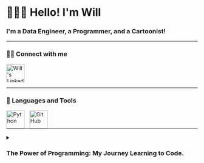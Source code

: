 <!-- BEGIN HEADER -->
# 👨🏻‍💻 Hello! I'm Will

### I'm a Data Engineer, a Programmer, and a Cartoonist!

---

<!--PROJECTS WILL GO HERE-->

<!--  BEGIN SOCIALS -->
### 🤝🏻 Connect with me

[<img align="left" alt="Will's LinkedIn" width="48px" src="https://user-images.githubusercontent.com/112818936/199586826-0989fb4f-3ccb-41c4-9166-a426de0e692b.png"/>][linkedin]

<br />

&nbsp;



---

<!-- BEGIN LANGUAGES AND TOOLS -->
### 🔧 Languages and Tools

<img align="left" alt="Python" width="48px" style="padding-right:10px;" src="https://user-images.githubusercontent.com/112818936/199589230-6e69a456-ea44-4c29-ba75-d93af0170b8b.png" />
<img align="left" alt="GitHub" width="48px" style="padding-right:10px;" src="https://user-images.githubusercontent.com/112818936/199589079-3fe1a56d-03ea-4599-a830-554fbcd9e2bf.png" />
<br />
&nbsp;

---

<!--STORY GOES HERE (TOGGLE MENU)-->
<details>
 <summary><h3>The Power of Programming: My Journey Learning to Code.</h3></summary>
 
 ### "Bumping" into coding at an early age
 ---
I was first introduced to programming as a child around 13 or 14, by poking around demo versions of PC games. 

My intent was to try to develop my own “cracks” so I can play the full version for free. 

Of course, that was way beyond the scope of a beginner. I did discover, however, that I could open certain files with a text editor, and amongst the spaces, brackets, and equals signs I would later learn was known as <i>syntax</i> I would find integers or Boolean values, that if I edited, would have an effect on gameplay when I ran the game again. 

In my teenage years I began to make mods for video games. I would develop new game maps, textures, and learned how to modify code with a simple text editor and no formal training on syntax. I managed to create some interesting mods for several games, however I never thought to become a programmer. 

### Overcoming financial struggles by God's grace and supporting my parents
---
Due to severe financial family struggles, I started working straight out of high school. Some shifts would be grueling 12-, 14-, or 16-hour shifts back-to-back at various locations. Restaurants, retail outlets. Essentially whatever employment I could garner to help provide for myself and my parents. 

### Working as a Lead Technician and my original plan: become a healthcare worker
---
I finally attended college in 2018 with an intention of pursuing a healthcare career. Either a physician or a pharmacist.

I always did well in my classes, and by the time I gained my associates I also gained my Pharmacy Technician License, and I was promoted to Lead Pharmacy Technician in the community pharmacy where I work.

 
### An A student changes his educational tradjectory
---
I put off my bachelor's temporarily to work extra hours during the Covid 19 Pandemic, serving at both my home pharmacy and other pharmacies in the NYC Queens district. 

This also gave me some time to think about what I really wanted to do. I learned that I enjoy engineering and mathematics much more than healthcare related topics. I also knew that I wanted to solve problems at large and provide as much value as possible. As a single individual I can only serve so many people. 

### Deciding to become an Engineer, my acceptance into Grove and Per Scholas
---
I went back to take advanced mathematics courses and physics courses. I began to consider my options as an Engineer. I also began to learn programming on my own. 

Fortunately, I was invited to come study at Grove School of Engineering in NYC, and I was fortunate enough to be awarded the opportunity to study Data Engineering with Per Scholas. 

This marks the beginning of my journey as a programmer. It feels oddly familiar, coming back to my roots. I feel like I was meant to do this my entire life but just didn’t see it. I’m excited to begin learning new skills and developing the skillset I have so I can reach my vision of helping to reach as many people as possible and solving as many problems as possible, by developing the systems necessary that do just that.
    
    


[linkedin]: https://www.linkedin.com/in/The-Captain-William/
